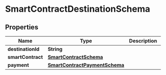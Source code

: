 

# SmartContractDestinationSchema


## Properties

Name | Type | Description | Notes
------------ | ------------- | ------------- | -------------
**destinationId** | **String** |  |  [optional]
**smartContract** | [**SmartContractSchema**](SmartContractSchema.md) |  |  [optional]
**payment** | [**SmartContractPaymentSchema**](SmartContractPaymentSchema.md) |  |  [optional]



